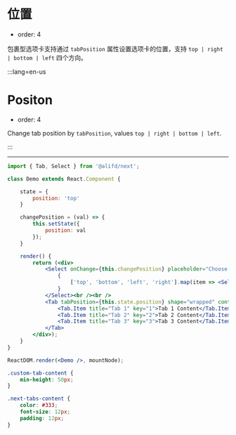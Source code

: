# 位置

- order: 4

包裹型选项卡支持通过 `tabPosition` 属性设置选项卡的位置，支持 `top | right | bottom | left` 四个方向。

:::lang=en-us
# Positon

- order: 4

Change tab position by `tabPosition`, values `top | right | bottom | left`.

:::

---

````jsx
import { Tab, Select } from '@alifd/next';

class Demo extends React.Component {

    state = {
        position: 'top'
    }

    changePosition = (val) => {
        this.setState({
            position: val
        });
    }

    render() {
        return (<div>
            <Select onChange={this.changePosition} placeholder="Choose Positon of Tab">
                {
                    ['top', 'bottom', 'left', 'right'].map(item => <Select.Option value={item} key={item}>{item}</Select.Option>)
                }
            </Select><br /><br />
            <Tab tabPosition={this.state.position} shape="wrapped" contentClassName="custom-tab-content">
                <Tab.Item title="Tab 1" key="1">Tab 1 Content</Tab.Item>
                <Tab.Item title="Tab 2" key="2">Tab 2 Content</Tab.Item>
                <Tab.Item title="Tab 3" key="3">Tab 3 Content</Tab.Item>
            </Tab>
        </div>);
    }
}

ReactDOM.render(<Demo />, mountNode);
````

````css
.custom-tab-content {
    min-height: 50px;
}

.next-tabs-content {
    color: #333;
    font-size: 12px;
    padding: 12px;
}
````
